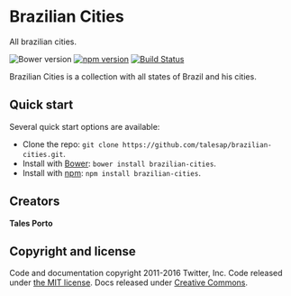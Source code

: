 # Brazilian Cities
All brazilian cities.

![Bower version](https://img.shields.io/brazilian-cities/v/brazilian-cities.svg)
[![npm version](https://img.shields.io/npm/v/brazilian-cities.svg)](https://www.npmjs.com/package/brazilian-cities)
[![Build Status](https://img.shields.io/travis/talesap/brazilian-cities/master.svg)](https://travis-ci.org/talesap/brazilian-cities)

Brazilian Cities is a collection with all states of Brazil and his cities.

## Quick start

Several quick start options are available:

* Clone the repo: `git clone https://github.com/talesap/brazilian-cities.git`.
* Install with [Bower](http://bower.io): `bower install brazilian-cities`.
* Install with [npm](https://www.npmjs.com): `npm install brazilian-cities`.

## Creators

**Tales Porto**

## Copyright and license

Code and documentation copyright 2011-2016 Twitter, Inc. Code released under [the MIT license](https://github.com/talesap/brazilian-cities/blob/master/LICENSE). Docs released under [Creative Commons](https://github.com/talesap/brazilian-cities/blob/master/docs/LICENSE).
